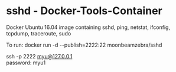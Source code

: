 # sshd - Docker-Tools-Container

Docker Ubuntu 16.04 image containing sshd, ping, netstat, ifconfig, tcpdump, traceroute, sudo

To run:
docker run -d --publish=2222:22 moonbeamzebra/sshd

ssh -p 2222 myu@127.0.0.1  
password: myu1
